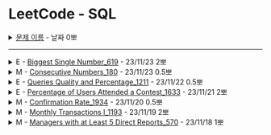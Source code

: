 # LeetCode - SQL


<details>
<summary><a href="">문제 이름</a> - 날짜 0뽀</summary>
<div markdown="1">
<ul>
<li><a href="https://leetcode.com/studyplan/top-sql-50/">- [문제 링크]()</a></li>
<li>- 문제 핵심</li>
<li>- 새로 알게된 것</li>
<li>- 궁금한 / 보충이 필요한 부분</li>
<li>- 하고 싶은 말</li>
<li><a href="">- [노션 링크]()</a></li>
</ul>
</div>
</details>

-----



<details>
<summary>E - <a href="619_Biggest%20Single%20Number.sql">Biggest Single Number_619</a> - 23/11/23 2뽀</summary>
<div markdown="1">
<ul>
<li><a href="https://leetcode.com/problems/biggest-single-number/">문제 링크</a></li>
<li>문제 핵심<ul>
<li>빈 필드 NULL로 처리하기<ul>
<li>기본 출력할 null을 insert하는 것처럼 UNION ALL로 합치기</li>
<li>좋은 풀이: 서브쿼리 이용해 추출한 테이블에서 max 함수 사용</li>
</ul>
</li>
</ul>
</li>
<li>새로 알게된 것<ul>
<li>max() 는 대상의 데이터가 없으면 null 값을 반환</li>
</ul>
</li>
<li>궁금한 / 보충이 필요한 부분<ul>
<li>왜 서브쿼리를 이용해야 하는 건지? 값을 선택하지 않은 걸 지칭하는 말은? 이것과 null에 대해서 모르겠음..!</li>
<li>그냥 max할 때는 조건으로 걸러져 아무것도 출력되지 않는데, 그걸 서브쿼리로 이용하면 null이 출력된다니. WHY.</li>
<li>In mysql the select statement return null by default so when you give that query inside an another select statement it display null when the subquery has no output </li>
</ul>
</li>
<li>하고 싶은 말<ul>
<li>어렵다… 이런 것들을 더 배우고 싶다. 허허. 영민님이랑 범석님이랑 열심히 생각했지만 어렵다~.~</li>
</ul>
</li>
<li><a href="https://hannanana.notion.site/Biggest-Single-Number_619-c1b291984e3844c18d2637ad6c8f0911?pvs=4">노션 링크</a></li>
</ul>
</div>
</details>

<details>
<summary>M - <a href="">Consecutive Numbers_180</a> - 23/11/23 0.5뽀</summary>
<div markdown="1">
<ul>
<li><a href="https://leetcode.com/problems/consecutive-numbers/">문제 링크</a></li>
<li>문제 핵심<ul>
<li>원하는 만큼 SELF JOIN / where in ()<ul>
<li>id는 PK니까 +1씩 하면서 JOIN</li>
</ul>
</li>
</ul>
</li>
<li>궁금한 / 보충이 필요한 부분<ul>
<li>with cte as (), lead() over()</li>
</ul>
</li>
<li>하고 싶은 말<ul>
<li>영민님, 범석님이랑&gt;&lt; 후딱후딱~</li>
</ul>
</li>
<li><a href="https://hannanana.notion.site/Consecutive-Numbers_180-46c061cec0d7484aa882aebbed4f887b?pvs=4">노션 링크</a></li>
</ul>
</div>
</details>


<details>
<summary>E - <a href="1211_QueriesQualityAndPercentage.sql">Queries Quality and Percentage_1211</a> - 23/11/22 0.5뽀</summary>
<div markdown="1">
<ul>
<li><a href="https://leetcode.com/problems/queries-quality-and-percentage/">문제 링크</a></li>
<li>문제 핵심<ul>
<li>평균 구하기<ul>
<li>SUM에서 조건문으로 1, 0 반환해서 해당하는 조건 계산하기</li>
</ul>
</li>
</ul>
</li>
<li>궁금한 / 보충이 필요한 부분<ul>
<li>AVG 사용하기!!!!!!!! </li>
<li>AVG 동작 과정?</li>
</ul>
</li>
<li>하고 싶은 말<ul>
<li>배운 걸 잘 활용하자! 다음에 AVG 활용해야지!</li>
<li>와! 영민님 정빈님이랑 같이 풀었다! ㅎㅅㅎ 좋았다! 야호!</li>
</ul>
</li>
<li><a href="https://hannanana.notion.site/Queries-Quality-and-Percentage_1211-50151ce588cb40308375362494853db5?pvs=4">노션 링크</a></li>
</ul>
</div>
</details>


<details>
<summary>E - <a href="1633_PercentageOfUsersAttendedAContest.sql">Percentage of Users Attended a Contest_1633</a> - 23/11/21 2뽀</summary>
<div markdown="1">
<ul>
<li><a href="https://leetcode.com/problems/percentage-of-users-attended-a-contest/?envType=study-plan-v2&amp;envId=top-sql-50">문제 링크</a></li>
<li>문제 핵심<ul>
<li>평균 구하기 - total 구하는 테이블과 분자 구하는 테이블이 다른 상황<ul>
<li>LEFT JOIN으로 u.user_id 별 같은 것만 붙이고, 나머지 null로 전체와 등록한 것 세기 → NULL로 붙지 않아 실패</li>
<li>total 값 한 개니까 카타시안 곱으로 JOIN해 total 구하고 count로 세기 → 정답</li>
</ul>
</li>
</ul>
</li>
<li>새로 알게된 것<ul>
<li>COUNT(DISTINCT u.user_id)도 모든 u.user_id가 아님, group by를 contest로 했기 때문에</li>
<li>SELECT 절에서 subquery 사용해 total 구해서 계산해도 됨.</li>
<li>마찬가지로 FROM에서 JOIN, 이때 메인 쿼리에서 Users를 다시 JOIN할 필요 없음!!</li>
</ul>
</li>
<li>궁금한 / 보충이 필요한 부분<ul>
<li>왜 LEFT JOIN 시 각 users_id에 register가 null로 붙는 게 안 되지? 이러고 싶으면 어떻게 해야 하지? 안 된 이유랑 되게 할 방법</li>
</ul>
</li>
<li>하고 싶은 말<ul>
<li>조건에 맞는 집계 함수 사용하고, total 구하는 게 생각보다 정말 어렵다…</li>
<li>혼자서도 열심히! 풀었다! 정리도 해냈다!</li>
</ul>
</li>
<li><a href="https://hannanana.notion.site/Percentage-of-Users-Attended-a-Contest_1633-9a1fbd37da524b4685951e6b22b5cd90?pvs=4">노션 링크</a></li>
</ul>
</div>
</details>



<details>
<summary>M - <a href="1934_ConfirmationRate.sql">Confirmation Rate_1934</a> - 23/11/20 0.5뽀</summary>
<div markdown="1">
<ul>
<li><a href="https://leetcode.com/problems/confirmation-rate/">문제 링크</a></li>
<li>문제 핵심<ul>
<li>GROUP BY 조건 외의 조건으로 집계 함수 사용 및 그 안에서 NULL 처리<ul>
<li>NULL인 id 값이 있기 때문에 기준 테이블에 left join</li>
<li>SUM(조건문) 으로 조건에 맞는 행 count, null인 경우 sum도 null이기 때문에 ifnull로 처리</li>
<li>전체 count는 COUNT(조건문), null은 전체 null이라 count(*)도 같음</li>
</ul>
</li>
</ul>
</li>
<li>새로 알게된 것<ul>
<li>avg (해당하는 조건이면 1, 아니면 0 반환) (IF / CASE WHEN 사용)→ COUNT(해당하는 조건 세기) / 전체 개수</li>
<li>CASE WHEN 은 ELSE 없어도 됨, 자동 NULL 반환 </li>
<li>IF 문법: 조건 미충족이 없으면 runtime error </li>
<li>SUM 대신 COUNT(IF 조건문) 사용 시 조건문 미충족일 때 NULL 대신 0 쓰면 전체 count와 다를 바 없어서 틀림.</li>
</ul>
</li>
<li>궁금한 / 보충이 필요한 부분<ul>
<li>NULL에 관해서<ul>
<li>NULL만 SUM하면 NULL 출력 → IS NULL로 비교하지 않으면 무조건 NULL 출력됨.!?</li>
<li>SELECT null from user ; → user 개수만큼 null 컬럼에 null - null - null - .. 출력</li>
<li>select null from dual ; → null 한 개가 null 컬럼에 출력</li>
<li>CASE WHEN에서 ELSE 안 하면 조건 다를 때 NULL 반환?</li>
</ul>
</li>
</ul>
</li>
<li>하고 싶은 말<ul>
<li>영민님이랑! 와 근데 어제랑 같은데도 … SUM, COUNT NULL 처리 직접 생각해 보려니 헷갈렸다 ㅎㅎ… 역시 계속 반복해서 사용해 봐야 한다~!</li>
</ul>
</li>
<li><a href="https://hannanana.notion.site/Confirmation-Rate_1934-a63bd4988d684df48a7ec257060f4415?pvs=4">노션 링크</a></li>
</ul>
</div>
</details>


<details>
<summary>M - <a href="1193_MonthlyTransactionsI.sql">Monthly Transactions I_1193</a> - 23/11/19 2뽀</summary>
<div markdown="1">
<ul>
<li><a href="https://leetcode.com/problems/monthly-transactions-i/?envType=study-plan-v2&amp;envId=top-sql-50">문제 링크</a></li>
<li>문제 핵심<ul>
<li>GROUP 후 GROUP BY한 조건이 아닌 다른 컬럼으로 걸러 집계 함수 사용하기<ul>
<li>COUNT, SUM 내에서 거를 수 있지 않을까? (state = &quot;approved&quot;)  → 틀림</li>
<li>무수한 틀림 끝, 결국 그룹 별 approved한 결과를 가진 table과 total을 가진 table을 total 쪽으로 outer join해 합쳐서 결과 출력</li>
</ul>
</li>
</ul>
</li>
<li>새로 알게된 것<ul>
<li>결과가 없는 것과 JOIN해 0으로 출력해 주기 위해서는 있는 쪽으로 OUTER JOIN 후 메인 쿼리에서 IFNULL 처리하기</li>
<li>SUM(IF(state=&#39;approved&#39;,amount,0)) → 다른 컬럼이어도 amount를 반환하면 해당 row에 해당하는 amount고, group 별로 sum에 더해짐.</li>
<li>COUNT 대신 SUM(state = &#39;approved&#39;) 혹은 COUNT(iF(state = &#39;approved&#39;, 1, NULL)) 해도 동일</li>
</ul>
</li>
<li>궁금한 / 보충이 필요한 부분<ul>
<li>SUM(state = &#39;approved&#39;) → true / false 로 1 / 0 반환? -> O </li>
</ul>
</li>
<li>하고 싶은 말<ul>
<li>이게.. medium…? 처음에 IF로 접근한 게 정말 맞았다… 확실히… 배웠다 이제… IF와 집계 함수…</li>
<li>ROW 별로 진행된다는 점 다시 강조..!</li>
</ul>
</li>
<li><a href="https://hannanana.notion.site/Monthly-Transactions-I_1193-1bffb969156e44cd852ff7e53e34778c?pvs=4">노션 링크</a></li>
</ul>
</div>
</details>

<details>
<summary>M - <a href="570_ManagersWithAtLeast5DirectReports.sql">Managers with at Least 5 Direct Reports_570</a> - 23/11/18 1뽀</summary>
<div markdown="1">
<ul>
<li><a href="https://leetcode.com/problems/managers-with-at-least-5-direct-reports/solutions/4177373/solved-in-5-different-ways-top-2023/?envType=study-plan-v2&envId=top-sql-50">- [문제 링크]()</a></li>
<li>문제 핵심<ul>
<li>해당 테이블 내의 다른 컬럼 참조하기</li>
<li>SUBQUERY로 해당하는 내용 거르고, IN으로 같은 내용 찾기</li>
</ul>
</li>
<li>새로 알게된 것<ul>
<li>SUBQUERY도 가능하지만, SELF JOIN으로도 할 수 있음! </li>
<li><a href="https://hannanana.notion.site/Managers-with-at-Least-5-Direct-Reports_570-bfb1563bca8344828d868f5bcb6bc0ac?pvs=4">노션 링크</a></li>
</ul>
</li>
</ul>
</div>
</details>